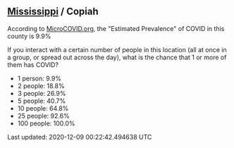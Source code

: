 
## [Mississippi](/united-states/mississippi) / Copiah

According to [MicroCOVID.org](http://microcovid.org),
the "Estimated Prevalence" of COVID in this county is 9.9%

If you interact with a certain number of people in this location
(all at once in a group, or spread out across the day), what is the chance that
1 or more of them has COVID?

- 1 person: 9.9%
- 2 people: 18.8%
- 3 people: 26.9%
- 5 people: 40.7%
- 10 people: 64.8%
- 25 people: 92.6%
- 100 people: 100.0%

Last updated: 2020-12-09 00:22:42.494638 UTC

